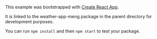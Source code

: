 This example was bootstrapped with [Create React App](https://github.com/facebook/create-react-app).

It is linked to the weather-app-meng package in the parent directory for development purposes.

You can run `npm install` and then `npm start` to test your package.
